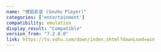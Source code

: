```yaml
---
name: "搜狐影音 (SouHu Player)"
categories: ['entertainment']
compatibility: emulation
display_result: "Compatible"
version_from: "7.2.0.0"
link: https://tv.sohu.com/down/index.shtml?downLoad=win
---
```

